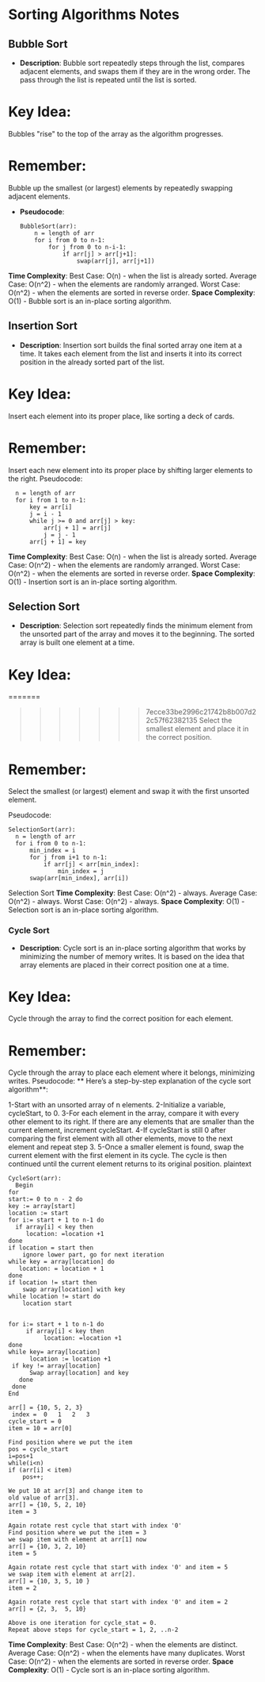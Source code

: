 # Sorting Algorithms Notes

## Bubble Sort

- **Description**: Bubble sort repeatedly steps through the list, compares adjacent elements, and swaps them if they are in the wrong order. The pass through the list is repeated until the list is sorted.

# **Key Idea**:

Bubbles "rise" to the top of the array as the algorithm progresses.

# **Remember**:

Bubble up the smallest (or largest) elements by repeatedly swapping adjacent elements.

- **Pseudocode**:
  ```
  BubbleSort(arr):
      n = length of arr
      for i from 0 to n-1:
          for j from 0 to n-i-1:
              if arr[j] > arr[j+1]:
                  swap(arr[j], arr[j+1])
  ```

**Time Complexity**:
Best Case: O(n) - when the list is already sorted.
Average Case: O(n^2) - when the elements are randomly arranged.
Worst Case: O(n^2) - when the elements are sorted in reverse order.
**Space Complexity**:
O(1) - Bubble sort is an in-place sorting algorithm.

## Insertion Sort

- **Description**: Insertion sort builds the final sorted array one item at a time. It takes each element from the list and inserts it into its correct position in the already sorted part of the list.

# **Key Idea**:

Insert each element into its proper place, like sorting a deck of cards.

# **Remember**:

Insert each new element into its proper place by shifting larger elements to the right.
Pseudocode:

```InsertionSort(arr):
  n = length of arr
  for i from 1 to n-1:
      key = arr[i]
      j = i - 1
      while j >= 0 and arr[j] > key:
          arr[j + 1] = arr[j]
          j = j - 1
      arr[j + 1] = key

```

**Time Complexity**:
Best Case: O(n) - when the list is already sorted.
Average Case: O(n^2) - when the elements are randomly arranged.
Worst Case: O(n^2) - when the elements are sorted in reverse order.
**Space Complexity**: O(1) - Insertion sort is an in-place sorting algorithm.

## Selection Sort

- **Description**: Selection sort repeatedly finds the minimum element from the unsorted part of the array and moves it to the beginning. The sorted array is built one element at a time.

# **Key Idea**:

=======

> > > > > > > 7ecce33be2996c21742b8b007d22c57f62382135
> > > > > > > Select the smallest element and place it in the correct position.

# **Remember**:

Select the smallest (or largest) element and swap it with the first unsorted element.

Pseudocode:

```
SelectionSort(arr):
  n = length of arr
  for i from 0 to n-1:
      min_index = i
      for j from i+1 to n-1:
          if arr[j] < arr[min_index]:
              min_index = j
      swap(arr[min_index], arr[i])
```

Selection Sort
**Time Complexity**:
Best Case: O(n^2) - always.
Average Case: O(n^2) - always.
Worst Case: O(n^2) - always.
**Space Complexity**: O(1) - Selection sort is an in-place sorting algorithm.

### Cycle Sort

- **Description**: Cycle sort is an in-place sorting algorithm that works by minimizing the number of memory writes. It is based on the idea that array elements are placed in their correct position one at a time.

# **Key Idea**:

Cycle through the array to find the correct position for each element.

# **Remember**:

Cycle through the array to place each element where it belongs, minimizing writes.
Pseudocode:
** Here’s a step-by-step explanation of the cycle sort algorithm**:

1-Start with an unsorted array of n elements.
2-Initialize a variable, cycleStart, to 0.
3-For each element in the array, compare it with every other element to its right. If there are any elements that are smaller than the current element, increment cycleStart.
4-If cycleStart is still 0 after comparing the first element with all other elements, move to the next element and repeat step 3.
5-Once a smaller element is found, swap the current element with the first element in its cycle. The cycle is then continued until the current element returns to its original position.
plaintext

```
CycleSort(arr):
  Begin
for
start:= 0 to n - 2 do
key := array[start]
location := start
for i:= start + 1 to n-1 do
  if array[i] < key then
     location: =location +1
done
if location = start then
    ignore lower part, go for next iteration
while key = array[location] do
   location: = location + 1
done
if location != start then
    swap array[location] with key
while location != start do
    location start


for i:= start + 1 to n-1 do
     if array[i] < key then
          location: =location +1
done
while key= array[location]
      location := location +1
 if key != array[location]
      Swap array[location] and key
   done
 done
End

```

```
arr[] = {10, 5, 2, 3}
 index =  0   1   2   3
cycle_start = 0
item = 10 = arr[0]

Find position where we put the item
pos = cycle_start
i=pos+1
while(i<n)
if (arr[i] < item)
    pos++;

We put 10 at arr[3] and change item to
old value of arr[3].
arr[] = {10, 5, 2, 10}
item = 3

Again rotate rest cycle that start with index '0'
Find position where we put the item = 3
we swap item with element at arr[1] now
arr[] = {10, 3, 2, 10}
item = 5

Again rotate rest cycle that start with index '0' and item = 5
we swap item with element at arr[2].
arr[] = {10, 3, 5, 10 }
item = 2

Again rotate rest cycle that start with index '0' and item = 2
arr[] = {2, 3,  5, 10}

Above is one iteration for cycle_stat = 0.
Repeat above steps for cycle_start = 1, 2, ..n-2
```

**Time Complexity**:
Best Case: O(n^2) - when the elements are distinct.
Average Case: O(n^2) - when the elements have many duplicates.
Worst Case: O(n^2) - when the elements are sorted in reverse order.
**Space Complexity**: O(1) - Cycle sort is an in-place sorting algorithm.
